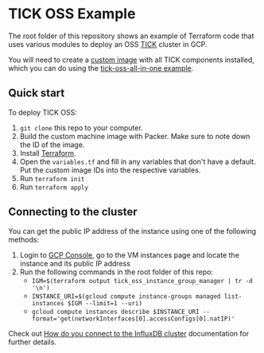 # TICK OSS Example

The root folder of this repository shows an example of Terraform code that uses various modules to deploy an OSS [TICK](https://www.influxdata.com/time-series-platform/) cluster in GCP.

You will need to create a [custom image](https://cloud.google.com/compute/docs/images/create-delete-deprecate-private-images) with all TICK components installed, which you can do using the [tick-oss-all-in-one example](https://github.com/gruntwork-io/terraform-google-influx/tree/master/examples/machine-images/tick-oss-all-in-one). 

## Quick start

To deploy TICK OSS:

1. `git clone` this repo to your computer.
2. Build the custom machine image with Packer. Make sure to note down the ID of the image.
3. Install [Terraform](https://www.terraform.io/).
4. Open the `variables.tf` and fill in any variables that don't have a default. Put the custom image IDs into the respective variables.
5. Run `terraform init`
6. Run `terraform apply`

## Connecting to the cluster

You can get the public IP address of the instance using one of the following methods:

1. Login to [GCP Console](https://console.cloud.google.com/), go to the VM instances page and locate the instance and its public IP address
2. Run the following commands in the root folder of this repo:
   - `IGM=$(terraform output tick_oss_instance_group_manager | tr -d '\n')`
   - `INSTANCE_URI=$(gcloud compute instance-groups managed list-instances $IGM --limit=1 --uri)`
   - `gcloud compute instances describe $INSTANCE_URI --format='get(networkInterfaces[0].accessConfigs[0].natIP)'`

Check out [How do you connect to the InfluxDB cluster](https://github.com/gruntwork-io/terraform-google-influx/tree/master/modules/influxdb-cluster#how-do-you-connect-to-the-influxdb-cluster) documentation for further details.